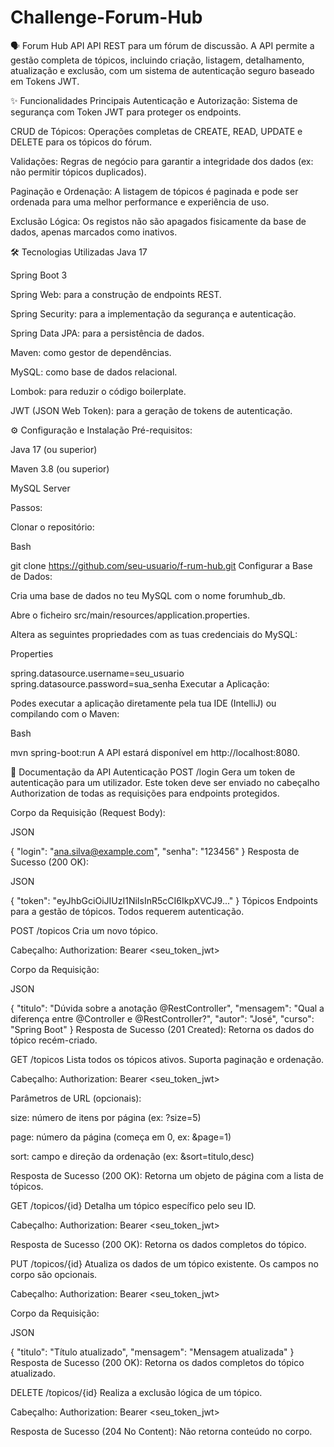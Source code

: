 # Challenge-Forum-Hub

🗣️ Forum Hub API
API REST para um fórum de discussão. A API permite a gestão completa de tópicos, incluindo criação, listagem, detalhamento, atualização e exclusão, com um sistema de autenticação seguro baseado em Tokens JWT.

✨ Funcionalidades Principais
Autenticação e Autorização: Sistema de segurança com Token JWT para proteger os endpoints.

CRUD de Tópicos: Operações completas de CREATE, READ, UPDATE e DELETE para os tópicos do fórum.

Validações: Regras de negócio para garantir a integridade dos dados (ex: não permitir tópicos duplicados).

Paginação e Ordenação: A listagem de tópicos é paginada e pode ser ordenada para uma melhor performance e experiência de uso.

Exclusão Lógica: Os registos não são apagados fisicamente da base de dados, apenas marcados como inativos.

🛠️ Tecnologias Utilizadas
Java 17

Spring Boot 3

Spring Web: para a construção de endpoints REST.

Spring Security: para a implementação da segurança e autenticação.

Spring Data JPA: para a persistência de dados.

Maven: como gestor de dependências.

MySQL: como base de dados relacional.

Lombok: para reduzir o código boilerplate.

JWT (JSON Web Token): para a geração de tokens de autenticação.

⚙️ Configuração e Instalação
Pré-requisitos:

Java 17 (ou superior)

Maven 3.8 (ou superior)

MySQL Server

Passos:

Clonar o repositório:

Bash

git clone https://github.com/seu-usuario/f-rum-hub.git
Configurar a Base de Dados:

Cria uma base de dados no teu MySQL com o nome forumhub_db.

Abre o ficheiro src/main/resources/application.properties.

Altera as seguintes propriedades com as tuas credenciais do MySQL:

Properties

spring.datasource.username=seu_usuario
spring.datasource.password=sua_senha
Executar a Aplicação:

Podes executar a aplicação diretamente pela tua IDE (IntelliJ) ou compilando com o Maven:

Bash

mvn spring-boot:run
A API estará disponível em http://localhost:8080.

📖 Documentação da API
Autenticação
POST /login
Gera um token de autenticação para um utilizador. Este token deve ser enviado no cabeçalho Authorization de todas as requisições para endpoints protegidos.

Corpo da Requisição (Request Body):

JSON

{
    "login": "ana.silva@example.com",
    "senha": "123456"
}
Resposta de Sucesso (200 OK):

JSON

{
    "token": "eyJhbGciOiJIUzI1NiIsInR5cCI6IkpXVCJ9..."
}
Tópicos
Endpoints para a gestão de tópicos. Todos requerem autenticação.

POST /topicos
Cria um novo tópico.

Cabeçalho: Authorization: Bearer <seu_token_jwt>

Corpo da Requisição:

JSON

{
    "titulo": "Dúvida sobre a anotação @RestController",
    "mensagem": "Qual a diferença entre @Controller e @RestController?",
    "autor": "José",
    "curso": "Spring Boot"
}
Resposta de Sucesso (201 Created): Retorna os dados do tópico recém-criado.

GET /topicos
Lista todos os tópicos ativos. Suporta paginação e ordenação.

Cabeçalho: Authorization: Bearer <seu_token_jwt>

Parâmetros de URL (opcionais):

size: número de itens por página (ex: ?size=5)

page: número da página (começa em 0, ex: &page=1)

sort: campo e direção da ordenação (ex: &sort=titulo,desc)

Resposta de Sucesso (200 OK): Retorna um objeto de página com a lista de tópicos.

GET /topicos/{id}
Detalha um tópico específico pelo seu ID.

Cabeçalho: Authorization: Bearer <seu_token_jwt>

Resposta de Sucesso (200 OK): Retorna os dados completos do tópico.

PUT /topicos/{id}
Atualiza os dados de um tópico existente. Os campos no corpo são opcionais.

Cabeçalho: Authorization: Bearer <seu_token_jwt>

Corpo da Requisição:

JSON

{
    "titulo": "Título atualizado",
    "mensagem": "Mensagem atualizada"
}
Resposta de Sucesso (200 OK): Retorna os dados completos do tópico atualizado.

DELETE /topicos/{id}
Realiza a exclusão lógica de um tópico.

Cabeçalho: Authorization: Bearer <seu_token_jwt>

Resposta de Sucesso (204 No Content): Não retorna conteúdo no corpo.
